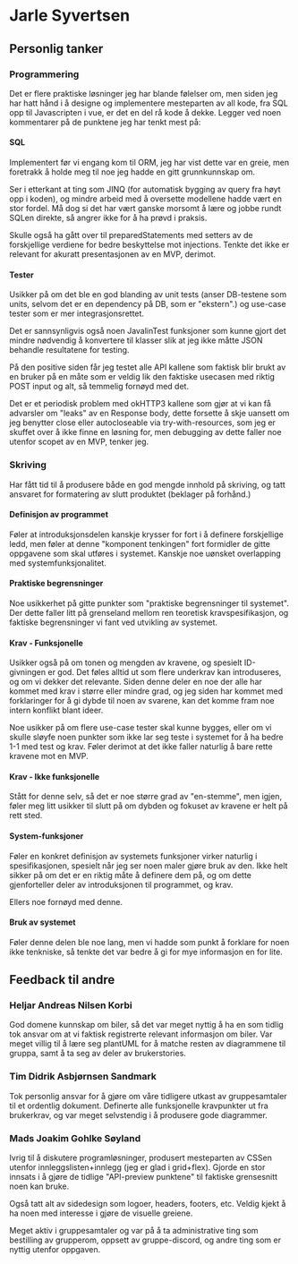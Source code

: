 # Jarle Syvertsen
## Personlig tanker
### Programmering
Det er flere praktiske løsninger jeg har blande følelser om, men
siden jeg har hatt hånd i å designe og implementere mesteparten
av all kode, fra SQL opp til Javascripten i vue, er det en del rå
kode å dekke. Legger ved noen kommentarer på de punktene jeg 
har tenkt mest på:

#### SQL
Implementert før vi engang kom til ORM, jeg har vist dette
var en greie, men foretrakk å holde meg til noe jeg hadde en 
gitt grunnkunnskap om. 

Ser i etterkant at ting som JINQ (for
automatisk bygging av query fra høyt opp i koden), og mindre
arbeid med å oversette modellene hadde vært en stor fordel.
Må dog si det har vært ganske morsomt å lære og jobbe rundt SQLen
direkte, så angrer ikke for å ha prøvd i praksis.

Skulle også ha gått over til preparedStatements med setters
av de forskjellige verdiene for bedre beskyttelse mot injections.
Tenkte det ikke er relevant for akuratt presentasjonen av en
MVP, derimot.

#### Tester
Usikker på om det ble en god blanding av unit tests
(anser DB-testene som units, selvom det er en dependency
på DB, som er "ekstern".) og use-case tester som er mer 
integrasjonsrettet. 

Det er sannsynligvis også noen JavalinTest
funksjoner som kunne gjort det mindre nødvendig å konvertere
til klasser slik at jeg ikke måtte JSON behandle resultatene 
for testing. 

På den positive siden får jeg testet alle API
kallene som faktisk blir brukt av en bruker på en måte som 
er veldig lik den faktiske usecasen med riktig POST input og alt,
så temmelig fornøyd med det.

Det er et periodisk problem med okHTTP3 kallene som gjør at
vi kan få advarsler om "leaks" av en Response body, dette
forsette å skje uansett om jeg benytter close eller autocloseable
via try-with-resources, som jeg er skuffet over å ikke finne en løsning
for, men debugging av dette faller noe utenfor scopet av en MVP, tenker jeg.

### Skriving
Har fått tid til å produsere både en god mengde innhold på skriving,
og tatt ansvaret for formatering av slutt produktet (beklager på forhånd.)

#### Definisjon av programmet
Føler at introduksjonsdelen kanskje krysser for fort i å definere
forskjellige ledd, men føler at denne "komponent tenkingen" fort
formidler de gitte oppgavene som skal utføres i systemet.
Kanskje noe uønsket overlapping med systemfunksjonalitet.

#### Praktiske begrensninger
Noe usikkerhet på gitte punkter som "praktiske begrensninger til systemet". Der
dette faller litt på grenseland mellom ren teoretisk kravspesifikasjon,
og faktiske begrensninger vi fant ved utvikling av systemet.

#### Krav - Funksjonelle
Usikker også på om tonen og mengden av kravene, og spesielt ID-givningen
er god. Det føles alltid ut som flere underkrav kan introduseres, og om vi
dekker det relevante. Siden denne deler en noe der alle har kommet med krav
i større eller mindre grad, og jeg siden har kommet med forklaringer for å gi dybde
til noen av svarene, kan det komme fram noe intern konflikt blant ideer.

Noe usikker på om flere use-case tester skal kunne bygges, eller om
vi skulle sløyfe noen punkter som ikke lar seg teste i systemet 
for å ha bedre 1-1 med test og krav. Føler derimot at
det ikke faller naturlig å bare rette kravene mot en MVP.
#### Krav - Ikke funksjonelle
Stått for denne selv, så det er noe større grad av "en-stemme", men
igjen, føler meg litt usikker til slutt på om dybden og fokuset 
av kravene er helt på rett sted.

#### System-funksjoner
Føler en konkret definisjon av systemets funksjoner virker naturlig i 
spesifikasjonen, spesielt når jeg ser noen maler gjøre bruk av den.
Ikke helt sikker på om det er en riktig måte å definere dem på, og 
om dette gjenforteller deler av introduksjonen til programmet, og krav.

Ellers noe fornøyd med denne.

#### Bruk av systemet
Føler denne delen ble noe lang, men vi hadde som punkt å forklare
for noen ikke tenkniske, så tenkte det var bedre å gi for mye
informasjon en for lite.
## Feedback til andre
### Heljar Andreas Nilsen Korbi
God domene kunnskap om biler, så det var meget nyttig å ha en som
tidlig tok ansvar om at vi faktisk registrerte relevant informasjon
om biler. Var meget villig til å lære seg plantUML for å matche
resten av diagrammene til gruppa, samt å ta seg av deler
av brukerstories.


### Tim Didrik Asbjørnsen Sandmark
Tok personlig ansvar for å gjøre om våre tidligere utkast
av gruppesamtaler til et ordentlig dokument. Definerte alle
funksjonelle kravpunkter ut fra brukerkrav, og var meget
selvstendig i å produsere gode diagrammer.

### Mads Joakim Gohlke Søyland 
Ivrig til å diskutere programløsninger, produsert mesteparten av
CSSen utenfor innleggslisten+innlegg (jeg er glad i grid+flex).
Gjorde en stor innsats i å gjøre de tidlige "API-preview punktene"
til faktiske grensesnitt noen kan bruke.

Også tatt alt av sidedesign som logoer, headers, footers, etc.
Veldig kjekt å ha noen med interesse i gjøre de visuelle greiene.

Meget aktiv i gruppesamtaler og var på å ta administrative ting
som bestilling av grupperom, oppsett av gruppe-discord, og andre
ting som er nyttig utenfor oppgaven.
